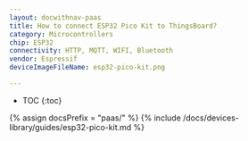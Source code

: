 ```yaml
---
layout: docwithnav-paas
title: How to connect ESP32 Pico Kit to ThingsBoard?
category: Microcontrollers
chip: ESP32
connectivity: HTTP, MQTT, WIFI, Bluetooth
vendor: Espressif
deviceImageFileName: esp32-pico-kit.png

---
```


* TOC
{:toc}

{% assign docsPrefix = "paas/" %}
{% include /docs/devices-library/guides/esp32-pico-kit.md %}